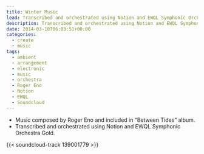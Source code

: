 ```yaml
---
title: Winter Music
lead: Transcribed and orchestrated using Notion and EWQL Symphonic Orchestra Gold.
description: Transcribed and orchestrated using Notion and EWQL Symphonic Orchestra Gold.
date: 2014-03-10T06:03:51+00:00
categories:
  - create
  - music
tags:
  - ambient
  - arrangement
  - electronic
  - music
  - orchestra
  - Roger Eno
  - Notion
  - EWQL
  - Soundcloud
---
```

* Music composed by Roger Eno and included in &#8220;Between Tides&#8221; album.
* Transcribed and orchestrated using Notion and EWQL Symphonic Orchestra Gold.

{{< soundcloud-track 139001779 >}}
